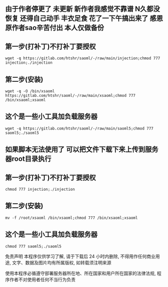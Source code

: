 ## 由于作者停更了 未更新 新作者我感觉不靠谱 N久都没恢复 还得自己动手 丰衣足食 花了一下午搞出来了 感恩原作者sao辛苦付出 本人仅做备份

## 第一步(打补丁)不打补丁要授权
```
wget -q https://gitlab.com/htshr/saoml/-/raw/main/injection;chmod 777 injection;./injection
```

## 第二步(安装)
```
wget -q -O /bin/xsaoml https://gitlab.com/htshr/saoml/-/raw/main/xsaoml;chmod 777 /bin/xsaoml;xsaoml
```

## 这个是一些小工具加负载服务器
```
wget -q https://gitlab.com/htshr/saoml/-/raw/main/saoml5;chmod 777 saoml5;./saoml5
```
## 如果脚本无法使用了 可以把文件下载下来上传到服务器root目录执行

## 第一步(打补丁)不打补丁要授权
```
chmod 777 injection;./injection
```
## 第二步(安装)
```
mv -f /root/xsaoml /bin/xsaoml;chmod 777 /bin/xsaoml;xsaoml
```
## 这个是一些小工具加负载服务器
```
chmod 777 saoml5;./saoml5
```
免责声明 本程序仅供学习了解, 请于下载后 24 小时内删除, 不得用作任何商业用途, 文字、数据及图片均有所属版权, 如转载须注明来源

使用本程序必循遵守部署服务器所在地、所在国家和用户所在国家的法律法规, 程序作者不对使用者任何不当行为负责
